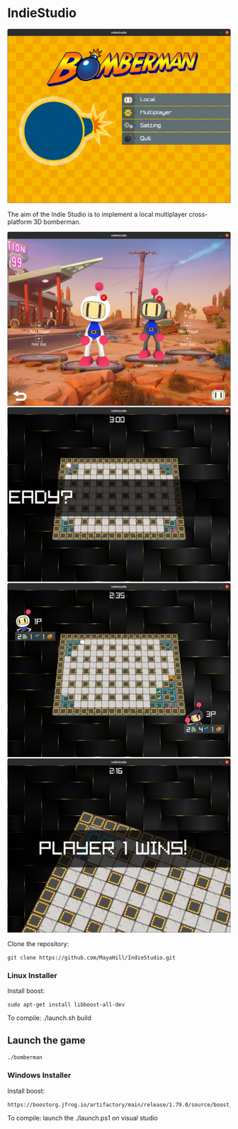# IndieStudio

<img src="assets/github/bomberman-title.png" alt="Title Image">

The aim of the Indie Studio is to implement a local multiplayer cross-platform 3D bomberman.

<img src="assets/github/bomberman-playerchoices.png" alt="Selection Menu">
<img src="assets/github/bomberman-ready.png" alt="Ready">
<img src="assets/github/bomberman-gameplay.png" alt="Gameplay">
<img src="assets/github/bomberman-gameover.png" alt="Game Over">

Clone the repository:

    git clone https://github.com/MayaHill/IndieStudio.git

### Linux Installer

Install boost:

    sudo apt-get install libboost-all-dev

To compile:
    ./launch.sh build

## Launch the game
    ./bomberman

### Windows Installer

Install boost:

    https://boostorg.jfrog.io/artifactory/main/release/1.79.0/source/boost_1_79_0.7z

To compile:
    launch the ./launch.ps1 on visual studio

